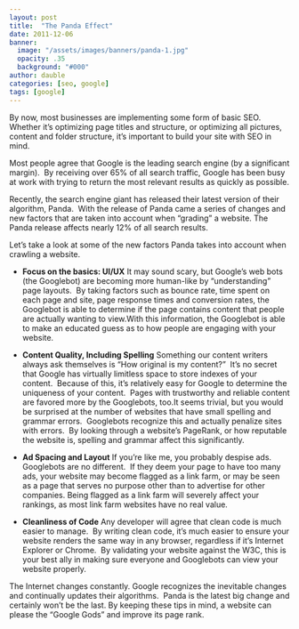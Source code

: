 ```yaml
---
layout: post
title:  "The Panda Effect"
date: 2011-12-06
banner:
  image: "/assets/images/banners/panda-1.jpg"
  opacity: .35
  background: "#000"
author: dauble
categories: [seo, google]
tags: [google]
---
```

By now, most businesses are implementing some form of basic SEO.  Whether it’s optimizing page titles and structure, or optimizing all pictures, content and folder structure, it’s important to build your site with SEO in mind.

Most people agree that Google is the leading search engine (by a significant margin).  By receiving over 65% of all search traffic, Google has been busy at work with trying to return the most relevant results as quickly as possible.

Recently, the search engine giant has released their latest version of their algorithm, Panda.  With the release of Panda came a series of changes and new factors that are taken into account when “grading” a website. The Panda release affects nearly 12% of all search results.

Let’s take a look at some of the new factors Panda takes into account when crawling a website.

*   **Focus on the basics: UI/UX**
It may sound scary, but Google’s web bots (the Googlebot) are becoming more human-like by “understanding” page layouts.  By taking factors such as bounce rate, time spent on each page and site, page response times and conversion rates, the Googlebot is able to determine if the page contains content that people are actually wanting to view.With this information, the Googlebot is able to make an educated guess as to how people are engaging with your website.

*   **Content Quality, Including Spelling**
Something our content writers always ask themselves is “How original is my content?”  It’s no secret that Google has virtually limitless space to store indexes of your content.  Because of this, it’s relatively easy for Google to determine the uniqueness of your content.  Pages with trustworthy and reliable content are favored more by the Googlebots, too.It seems trivial, but you would be surprised at the number of websites that have small spelling and grammar errors.  Googlebots recognize this and actually penalize sites with errors.  By looking through a website’s PageRank, or how reputable the website is, spelling and grammar affect this significantly.

*   **Ad Spacing and Layout**
If you’re like me, you probably despise ads.  Googlebots are no different.  If they deem your page to have too many ads, your website may become flagged as a link farm, or may be seen as a page that serves no purpose other than to advertise for other companies. Being flagged as a link farm will severely affect your rankings, as most link farm websites have no real value.

*   **Cleanliness of Code**
Any developer will agree that clean code is much easier to manage.  By writing clean code, it’s much easier to ensure your website renders the same way in any browser, regardless if it’s Internet Explorer or Chrome.  By validating your website against the W3C, this is your best ally in making sure everyone and Googlebots can view your website properly.

The Internet changes constantly. Google recognizes the inevitable changes and continually updates their algorithms.  Panda is the latest big change and certainly won’t be the last. By keeping these tips in mind, a website can please the “Google Gods” and improve its page rank.